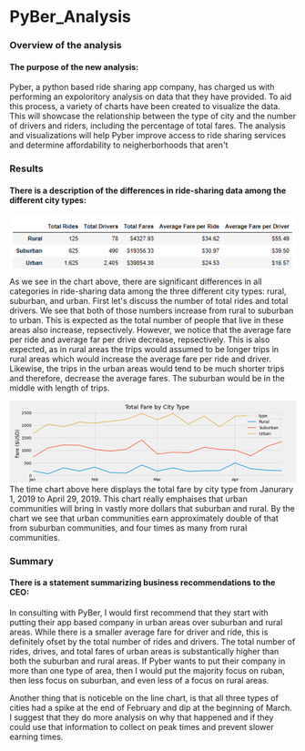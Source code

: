 # PyBer_Analysis

### Overview of the analysis
#### The purpose of the new analysis:
Pyber, a python based ride sharing app company, has charged us with performing an expoloritory analysis on data that they have provided. To aid this process, a variety of charts have been created to visualize the data. This will showcase the relationship between the type of city and the number of drivers and riders, including the percentage of total fares. The analysis and visualizations will help Pyber improve access to ride sharing services and determine affordability to neigherborhoods that aren't 

### Results
#### There is a description of the differences in ride-sharing data among the different city types:

![PyBer_ChartSummary.PNG](/Analysis/PyBer_ChartSummary.PNG)
As we see in the chart above, there are significant differences in all categories in ride-sharing data among the three different city types: rural, suburban, and urban. First let's discuss the number of total rides and total drivers. We see that both of those numbers increase from rural to suburban to urban. This is expected as the total number of people that live in these areas also increase, repsectively. However, we notice that the average fare per ride and average far per drive decrease, repsectively. This is also expected, as in rural areas the trips would assumed to be longer trips in rural areas which would increase the average fare per ride and driver. Likewise, the trips in the urban areas would tend to be much shorter trips and therefore, decrease the average fares. The suburban would be in the middle with length of trips. 

![PyBer_fare_summary.png](/Analysis/PyBer_fare_summary.png) 
The time chart above here displays the total fare by city type from Janurary 1, 2019 to April 29, 2019. This chart really emphaises that urban communities will bring in vastly more dollars that suburban and rural. By the chart we see that urban communities earn approximately double of that from suburban communities, and four times as many from rural communities. 

### Summary
#### There is a statement summarizing business recommendations to the CEO: 
In consulting with PyBer, I would first recommend that they start with putting their app based company in urban areas over suburban and rural areas. While there is a smaller average fare for driver and ride, this is definitely ofset by the total number of rides and drivers. The total number of rides, drives, and total fares of urban areas is substantically higher than both the suburban and rural areas. If Pyber wants to put their company in more than one type of area, then I would put the majority focus on ruban, then less focus on suburban, and even less of a focus on rural areas. 

Another thing that is noticeble on the line chart, is that all three types of cities had a spike at the end of February and dip at the beginning of March. I suggest that they do more analysis on why that happened and if they could use that information to collect on peak times and prevent slower earning times. 
